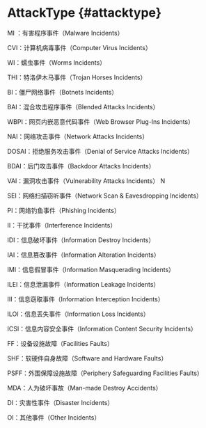# AttackType {#attacktype}

MI ：有害程序事件（Malware Incidents）

CVI：计算机病毒事件（Computer Virus Incidents）

WI：蠕虫事件（Worms Incidents）

THI：特洛伊木马事件（Trojan Horses Incidents）

BI：僵尸网络事件（Botnets Incidents）

BAI：混合攻击程序事件（Blended Attacks Incidents）

WBPI：网页内嵌恶意代码事件（Web Browser Plug-Ins Incidents）

NAI：网络攻击事件（Network Attacks Incidents）

DOSAI：拒绝服务攻击事件（Denial of Service Attacks Incidents）

BDAI：后门攻击事件（Backdoor Attacks Incidents）

VAI：漏洞攻击事件（Vulnerability Attacks Incidents） N

SEI：网络扫描窃听事件（Network Scan &amp; Eavesdropping Incidents）

PI：网络钓鱼事件（Phishing Incidents）

II：干扰事件（Interference Incidents）

IDI：信息破坏事件（Information Destroy Incidents）

IAI：信息篡改事件（Information Alteration Incidents）

IMI：信息假冒事件（Information Masquerading Incidents）

ILEI：信息泄漏事件（Information Leakage Incidents）

III：信息窃取事件（Information Interception Incidents）

ILOI：信息丢失事件（Information Loss Incidents）

ICSI：信息内容安全事件（Information Content Security Incidents）

FF：设备设施故障（Facilities Faults）

SHF：软硬件自身故障（Software and Hardware Faults）

PSFF：外围保障设施故障（Periphery Safeguarding Facilities Faults）

MDA：人为破坏事故（Man-made Destroy Accidents）

DI：灾害性事件（Disaster Incidents）

OI：其他事件（Other Incidents）